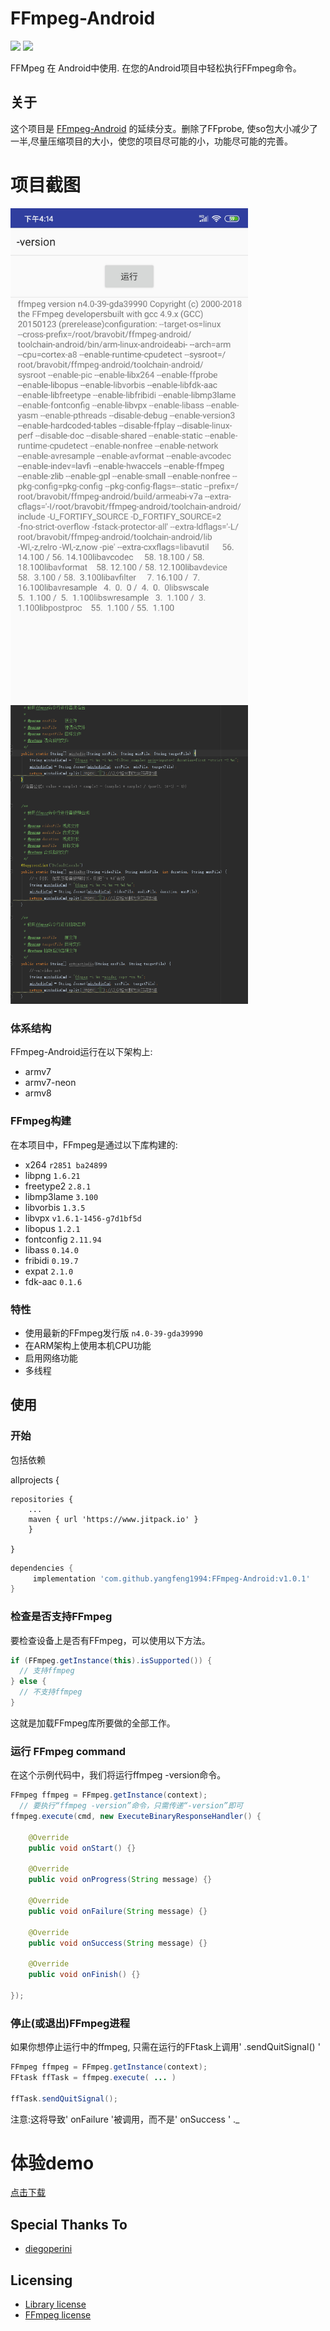 # FFmpeg-Android
[![](https://jitpack.io/v/yangfeng1994/FFmpeg-Android.svg)](https://jitpack.io/#yangfeng1994/FFmpeg-Android)
[![](https://img.shields.io/badge/FFmpeg-4.0-yellow.svg)](http://ffmpeg.org/releases/ffmpeg-4.0.tar.bz2)


FFMpeg 在 Android中使用.
在您的Android项目中轻松执行FFmpeg命令。

## 关于
这个项目是 [FFmpeg-Android](https://github.com/bravobit/FFmpeg-Android) 的延续分支。删除了FFprobe,
使so包大小减少了一半,尽量压缩项目的大小，使您的项目尽可能的小，功能尽可能的完善。


# 项目截图

<img src="/sample/imgs/ffmpeg_version.jpg" alt="图-1：ffmpeg_version" width="380px"></img>
<img src="/sample/imgs/cmd.jpg" alt="图-2：cmd" width="380px"></img>

### 体系结构
FFmpeg-Android运行在以下架构上:
- armv7
- armv7-neon
- armv8

### FFmpeg构建
在本项目中，FFmpeg是通过以下库构建的:
- x264 `r2851 ba24899`
- libpng `1.6.21`
- freetype2 `2.8.1`
- libmp3lame `3.100`
- libvorbis `1.3.5`
- libvpx `v1.6.1-1456-g7d1bf5d`
- libopus `1.2.1`
- fontconfig `2.11.94`
- libass `0.14.0`
- fribidi `0.19.7`
- expat `2.1.0`
- fdk-aac `0.1.6`

### 特性
- 使用最新的FFmpeg发行版 `n4.0-39-gda39990`
- 在ARM架构上使用本机CPU功能
- 启用网络功能
- 多线程

## 使用

### 开始
包括依赖


allprojects
{

	repositories {
		...
		maven { url 'https://www.jitpack.io' }
		}

	}

```gradle
dependencies {
     implementation 'com.github.yangfeng1994:FFmpeg-Android:v1.0.1'
}
```

### 检查是否支持FFmpeg
要检查设备上是否有FFmpeg，可以使用以下方法。
```java
if (FFmpeg.getInstance(this).isSupported()) {
  // 支持ffmpeg
} else {
  // 不支持ffmpeg
}
```
这就是加载FFmpeg库所要做的全部工作。

### 运行 FFmpeg command
在这个示例代码中，我们将运行ffmpeg -version命令。
```java
FFmpeg ffmpeg = FFmpeg.getInstance(context);
  // 要执行“ffmpeg -version”命令，只需传递“-version”即可
ffmpeg.execute(cmd, new ExecuteBinaryResponseHandler() {

    @Override
    public void onStart() {}

    @Override
    public void onProgress(String message) {}

    @Override
    public void onFailure(String message) {}

    @Override
    public void onSuccess(String message) {}

    @Override
    public void onFinish() {}

});
```

### 停止(或退出)FFmpeg进程
如果你想停止运行中的ffmpeg, 只需在运行的FFtask上调用' .sendQuitSignal() '

```java
FFmpeg ffmpeg = FFmpeg.getInstance(context);
FFtask ffTask = ffmpeg.execute( ... )

ffTask.sendQuitSignal();
```

注意:这将导致' onFailure '被调用，而不是' onSuccess ' ._

# 体验demo

[点击下载](https://raw.githubusercontent.com/yangfeng1994/FFmpeg-Android/master/sample/release/sample-release.apk)

## Special Thanks To
- [diegoperini](https://github.com/diegoperini)

## Licensing
- [Library license](https://github.com/bravobit/FFmpeg-Android/blob/master/LICENSE)
- [FFmpeg license](https://www.ffmpeg.org/legal.html)
